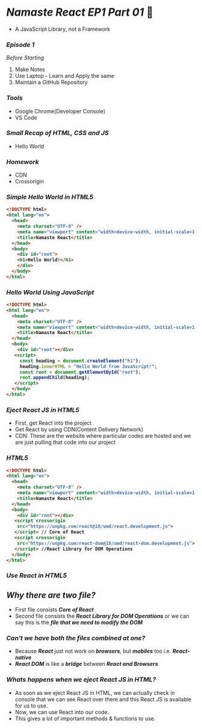 # _Namaste React EP1 Part 01_ 🚀
- A JavaScript Library, not a Framework

### _Episode 1_

_Before Starting_
1. Make Notes
2. Use Laptop - Learn and Apply the same
3. Maintain a GitHub Repository

### _Tools_
- Google Chrome(Developer Console)
- VS Code

### _Small Recap of HTML, CSS and JS_
- Hello World

### _Homework_
- CDN
- Crossorigin

### _Simple Hello World in HTML5_
<b>


```html
<!DOCTYPE html>
<html lang="en">
  <head>
    <meta charset="UTF-8" />
    <meta name="viewport" content="width=device-width, initial-scale=1.0" />
    <title>Namaste React</title>
  </head>
  <body>
    <div id="root">
    <h1>Hello World!</h1>
    </div>
  </body>
</html>
```
</b>

### _Hello World Using JavaScript_
<b>


```html
<!DOCTYPE html>
<html lang="en">
  <head>
    <meta charset="UTF-8" />
    <meta name="viewport" content="width=device-width, initial-scale=1.0" />
    <title>Namaste React</title>
  </head>
  <body>
    <div id="root"></div>
   <script>
     const heading = document.createElement("h1");
     heading.innerHTML = "Hello World from JavaScript!";
     const root = document.getElementById("root");
     root.appendChild(heading);
   </script>
  </body>
</html>
```
</b>

### _Eject React JS in HTML5_

- First, get React into the project
- Get React by using CDN(Content Delivery Network)
- CDN: These are the website where particular codes are hosted and we are just pulling that code into our project

### _HTML5_

<b>

```html
<!DOCTYPE html>
<html lang="en">
  <head>
    <meta charset="UTF-8" />
    <meta name="viewport" content="width=device-width, initial-scale=1.0" />
    <title>Namaste React</title>
  </head>
  <body>
    <div id="root"></div>
   <script crossorigin 
    src="https://unpkg.com/react@18/umd/react.development.js">
   </script> // Core of React
   <script crossorigin 
    src="https://unpkg.com/react-dom@18/umd/react-dom.development.js"> 
   </script> //React Library for DOM Operations
  </body>
</html>
```

</b>


### _Use React in HTML5_

## _Why there are two file?_
- First file consists **_Core of React_**
- Second file consists the **_React Library for DOM Operations_** or we can say this is the **_file that we need to modify the DOM_**


### _Can't we have both the files combined at one?_
- Because **_React_** just not work on **_browsers_**, but **_mobiles_** too i.e. **_React-native_**
- **_React DOM_** is like a **_bridge_** between **_React and Browsers_**


### _Whats happens when we eject React JS in HTML?_

- As soon as we eject React JS in HTML, we can actually check in console that we can see React over there and this React JS is available for us to use.
- Now, we can use React into our code.
- This gives a lot of important methods & functions to use.


